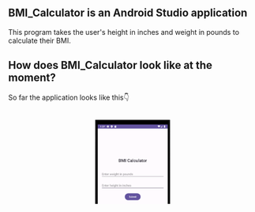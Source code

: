 <h2>BMI_Calculator is an Android Studio application</h2>

This program takes the user's height in inches and weight in pounds to calculate their BMI.

<h2>How does BMI_Calculator look like at the moment?</h2>
So far the application looks like this👇<br><br>



<p align="center">
<img src="https://github.com/ishitha123/BMI_Calculator/blob/main/BMI_Empty_Screenshot.png" alt="BMI_Calculator" width="30%" height="30%">
</p>
